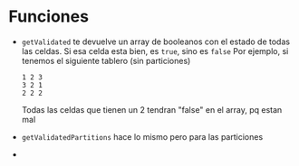 # Funciones
-   `getValidated` te devuelve un array de booleanos con el estado de todas las celdas.
    Si esa celda esta bien, es `true`, sino es `false`
    Por ejemplo, si tenemos el siguiente tablero (sin particiones)
    ```
    1 2 3
    3 2 1
    2 2 2
    ```

    Todas las celdas que tienen un 2 tendran "false" en el array, pq estan mal
- `getValidatedPartitions` hace lo mismo pero para las particiones
- 